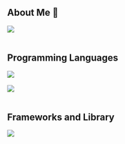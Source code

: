 ## About Me 👋
![](https://github-profile-summary-cards.vercel.app/api/cards/profile-details?username=kaikojima05&theme=react)
<br /><br />

## Programming Languages
![](https://github-readme-stats.vercel.app/api/top-langs?username=kaikojima05&show_icons=true&locale=en&layout=compact)
<br /><br />
<img src="https://skillicons.dev/icons?i=html,css,js,typescript,php," /> <br /><br />

## Frameworks and Library

<img src="https://skillicons.dev/icons?i=react,next,nodejs,laravel,wordpress" /> <br /><br />
